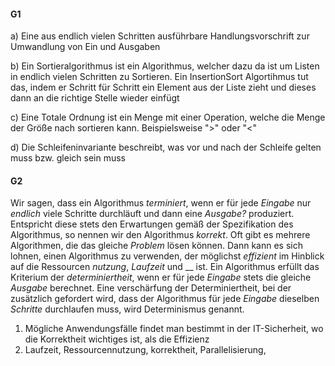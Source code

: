 #### G1
a) Eine aus endlich vielen Schritten ausführbare Handlungsvorschrift zur Umwandlung von Ein und Ausgaben

b) Ein Sortieralgorithmus ist ein Algorithmus, welcher dazu da ist um Listen in endlich vielen Schritten zu Sortieren. Ein InsertionSort Algortihmus tut das, indem er Schritt für Schritt ein Element aus der Liste zieht und dieses dann an die richtige Stelle wieder einfügt

c) Eine Totale Ordnung ist ein Menge mit einer Operation, welche die Menge der Größe nach sortieren kann. Beispielsweise ">" oder "<"

d) Die Schleifeninvariante beschreibt, was vor und nach der Schleife gelten muss bzw. gleich sein muss

#### G2
Wir sagen, dass ein Algorithmus _terminiert_, wenn er für jede _Eingabe_ nur _endlich_ viele Schritte durchläuft und dann eine _Ausgabe?_ produziert. Entspricht diese stets den Erwartungen gemäß der Spezifikation des Algorithmus, so nennen wir den Algorithmus _korrekt_. Oft gibt es mehrere Algorithmen, die das gleiche _Problem_ lösen können. Dann kann es sich lohnen, einen Algorithmus zu verwenden, der möglichst _effizient_ im Hinblick auf die Ressourcen _nutzung_, _Laufzeit_ und __ ist. Ein Algorithmus  erfüllt das Kriterium der _determiniertheit_, wenn er für jede _Eingabe_ stets die gleiche _Ausgabe_ berechnet. Eine verschärfung der Determiniertheit, bei der zusätzlich gefordert wird, dass der Algorithmus für jede _Eingabe_ dieselben _Schritte_ durchlaufen muss, wird Determinismus genannt.

1) Mögliche Anwendungsfälle findet man bestimmt in der IT-Sicherheit, wo die Korrektheit wichtiges ist, als die Effizienz
2) Laufzeit, Ressourcennutzung, korrektheit, Parallelisierung, 